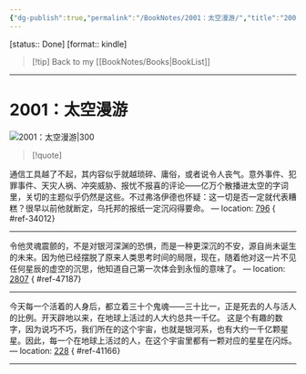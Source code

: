 ```yaml
---
{"dg-publish":true,"permalink":"/BookNotes/2001：太空漫游/","title":"2001：太空漫游","noteIcon":""}
---
```


[status:: Done]
[format:: kindle]

>[!tip] Back to my [[BookNotes/Books\|BookList]]

---
# 2001：太空漫游

![2001：太空漫游|300](https://img9.doubanio.com/view/subject/l/public/s32330891.jpg)

>[!quote]

通信工具越了不起，其内容似乎就越琐碎、庸俗，或者说令人丧气。意外事件、犯罪事件、天灾人祸、冲突威胁、报忧不报喜的评论——亿万个散播进太空的字词里，关切的主题似乎仍然是这些。不过弗洛伊德也怀疑：这一切是否一定就代表糟糕？很早以前他就断定，乌托邦的报纸一定沉闷得要命。 — location: [796]()
{ #ref-34012}


---
令他灵魂震颤的，不是对银河深渊的恐惧，而是一种更深沉的不安，源自尚未诞生的未来。因为他已经摆脱了原来人类思考时间的局限，现在，随着他对这一片不见任何星辰的虚空的沉思，他知道自己第一次体会到永恒的意味了。 — location: [2807]()
{ #ref-47187}


---
今天每一个活着的人身后，都立着三十个鬼魂——三十比一，正是死去的人与活人的比例。开天辟地以来，在地球上活过的人大约总共一千亿。 这是个有趣的数字，因为说巧不巧，我们所在的这个宇宙，也就是银河系，也有大约一千亿颗星星。因此，每一个在地球上活过的人，在这个宇宙里都有一颗对应的星星在闪烁。 — location: [228]()
{ #ref-41166}


---
